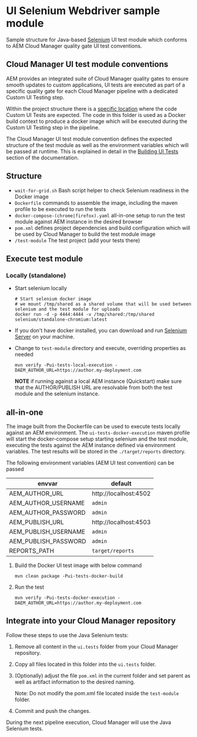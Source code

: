 # UI Selenium Webdriver sample module

Sample structure for Java-based [Selenium](https://www.selenium.dev/) UI test module which conforms to
AEM  Cloud Manager quality gate UI test conventions.


## Cloud Manager UI test module conventions

AEM provides an integrated suite of Cloud Manager quality gates to ensure smooth updates to custom applications,
UI tests are executed as part of a specific quality gate for each Cloud Manager pipeline with a dedicated Custom UI Testing step.

Within the project structure there is a [specific location](https://github.com/adobe/aem-project-archetype/tree/develop/src/main/archetype/ui.tests) 
where the code Custom UI Tests are expected. The code in this folder is used as a Docker build context to produce a docker image
which will be executed during the Custom UI Testing step in the pipeline.

The Cloud Manager UI test module convention defines the expected structure of the test module as well as the environment
variables which will be passed at runtime. This is explained in detail in the [Building UI Tests](https://experienceleague.adobe.com/docs/experience-manager-cloud-service/content/implementing/using-cloud-manager/test-results/ui-testing.html?lang=en#building-ui-tests)
section of the documentation.

## Structure

- `wait-for-grid.sh` Bash script helper to check Selenium readiness in the Docker image
- `Dockerfile` commands to assemble the image, including the maven profile to be executed to run the tests
- `docker-compose-(chrome|firefox).yaml` all-in-one setup to run the test module against AEM instance in the desired browser
- `pom.xml` defines project dependencies and build configuration which will be used by Cloud Manager to build the test module image
- `/test-module` The test project (add your tests there)

## Execute test module

### Locally (standalone)

* Start selenium locally
  ```shell
  # Start selenium docker image
  # we mount /tmp/shared as a shared volume that will be used between selenium and the test module for uploads
  docker run -d -p 4444:4444 -v /tmp/shared:/tmp/shared selenium/standalone-chromium:latest
  ```
  
* If you don't have docker installed, you can download and run [Selenium Server](https://www.selenium.dev/downloads/) on your machine.

* Change to `test-module` directory and execute, overriding properties as needed
  ```
  mvn verify -Pui-tests-local-execution -DAEM_AUTHOR_URL=https://author.my-deployment.com
  ```
  **NOTE** if running against a local AEM instance (Quickstart) make sure that the AUTHOR/PUBLISH URL are resolvable from
   both the test module and the selenium instance.

## all-in-one

The image built from the Dockerfile can be used to execute tests locally against an AEM environment. The `ui-tests-docker-execution` 
maven profile will start the docker-compose setup starting selenium and the test module, executing the tests against
the AEM instance defined via environment variables. The test results will be stored in the `./target/reports` directory.

The following environment variables (AEM UI test convention) can be passed

| envvar | default               |
| --- |-----------------------|
| AEM_AUTHOR_URL | http://localhost:4502 |
| AEM_AUTHOR_USERNAME | `admin`               |
| AEM_AUTHOR_PASSWORD | `admin`               |
| AEM_PUBLISH_URL | http://localhost:4503 |
| AEM_PUBLISH_USERNAME | `admin`               |
| AEM_PUBLISH_PASSWORD | `admin`               |
| REPORTS_PATH | `target/reports`      |

1. Build the Docker UI test image with below command
   ```
   mvn clean package -Pui-tests-docker-build
   ```
2. Run the test
   ```
   mvn verify -Pui-tests-docker-execution -DAEM_AUTHOR_URL=https://author.my-deployment.com
   ```

## Integrate into your Cloud Manager repository

Follow these steps to use the Java Selenium tests:

1. Remove all content in the `ui.tests` folder from your Cloud Manager repository.

1. Copy all files located in this folder into the `ui.tests` folder.

1. (Optionally) adjust the file `pom.xml` in the current folder and set parent as well as artifact information to the desired naming.

   Note: Do not modify the pom.xml file located inside the `test-module` folder.

1. Commit and push the changes.

During the next pipeline execution, Cloud Manager will use the Java Selenium tests.
